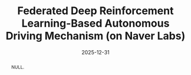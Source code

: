 ---
title: "Federated Deep Reinforcement Learning-Based Autonomous Driving Mechanism (on Naver Labs)"
collection: publications
permalink: /publication/2024-ij5
date: 2025-12-31
venue: 'null'
# paperurl: ''
pubtype: 'international_journal'
# just display our icon symbols
link: 'https://www.naverlabs.com'
# code: 'https://github.com/FIVEYOUNGWOO/WiFiMobNet'
# github: 'https://github.com/FIVEYOUNGWOO/WiFiMobNet'
citation: '&quot;Federated Deep Reinforcement Learning-Based Autonomous Driving Mechanism.&quot; 2025. (<u>Status: In progress</u>)'
excerpt_separator: ""
abstract: "NULL."
---